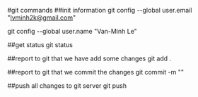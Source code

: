 #git commands
##init information
git config --global user.email "lvminh2k@gmail.com"

git config --global user.name "Van-Minh Le"

##get status
git status

##report to git that we have add some changes
git add .

##report to git that we commit the changes
git commit -m ""

##push all changes to git server
git push
